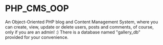 # PHP_CMS_OOP
An Object-Oriented PHP blog and Content Management System, where you can create, view, update or delete users, posts and comments, of course, only if you are an admin! :)
There is a database named "gallery_db" provided for your convenience.
